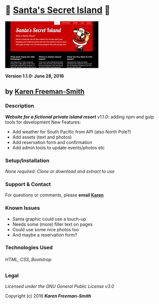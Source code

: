 # :santa: [Santa's Secret Island](http://karenfreemansmith.github.io/resort) :christmas_tree:
![project screenshot](/img/screenshot.jpg)

__Version 1.1.0: June 28, 2016__

## by [Karen Freeman-Smith](http://karenfreemansmith.github.io)

### Description
__*Website for a fictional private island resort*__
v1.1.0: adding npm and gulp tools for development
New Features:
* Add weather for South Pacific from API (also North Pole?)
* Add assets (text and photos)
* Add reservation form and confirmation
* Add admin tools to update events/photos etc

### Setup/Installation
*None required. Clone or download and extract to use*

### Support & Contact
For questions or comments, please __email [Karen](karenfreemansmith@gmail.com)__

### Known Issues
* Santa graphic could use a touch-up
* Needs some (more) filler text on pages
* Could use some nice photos too
* And maybe a reservation form?

### Technologies Used
###### HTML, CSS, Bootstrap

### Legal
*Licensed under the GNU General Public License v3.0*

Copyright (c) 2016 **_Karen Freeman-Smith_**
